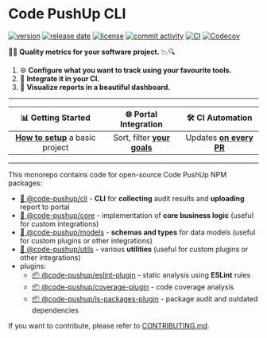 # Code PushUp CLI

[![version](https://img.shields.io/github/package-json/v/code-pushup/cli)](https://www.npmjs.com/package/%40code-pushup%2Fcli)
[![release date](https://img.shields.io/github/release-date/code-pushup/cli)](https://github.com/code-pushup/cli/releases)
[![license](https://img.shields.io/github/license/code-pushup/cli)](https://opensource.org/licenses/MIT)
[![commit activity](https://img.shields.io/github/commit-activity/m/code-pushup/cli)](https://github.com/code-pushup/cli/pulse/monthly)
[![CI](https://github.com/code-pushup/cli/actions/workflows/ci.yml/badge.svg?branch=main)](https://github.com/code-pushup/cli/actions/workflows/ci.yml?query=branch%3Amain)
[![Codecov](https://codecov.io/gh/code-pushup/cli/branch/main/graph/badge.svg?token=Y7V489JZ4A)](https://codecov.io/gh/code-pushup/cli)

🔎🔬 **Quality metrics for your software project.** 📉🔍

1. ⚙️ **Configure what you want to track using your favourite tools.**
2. 🤖 **Integrate it in your CI.**
3. 🌈 **Visualize reports in a beautiful dashboard.**

---

|                              📊 Getting Started                              |                           🌐 Portal Integration                            |                          🛠️ CI Automation                          |
| :--------------------------------------------------------------------------: | :------------------------------------------------------------------------: | :----------------------------------------------------------------: |
| **[How to setup](./packages/cli/README.md#getting-started)** a basic project | Sort, filter **[your goals](./packages/cli/README.md#portal-integration)** | Updates **[on every PR](./packages/cli/README.md#-ci-automation)** |

---

This monorepo contains code for open-source Code PushUp NPM packages:

- [🧩 @code-pushup/cli](./packages/cli#readme) - **CLI** for **collecting** audit results and **uploading** report to portal
- [🧩 @code-pushup/core](./packages/core#readme) - implementation of **core business logic** (useful for custom integrations)
- [🧩 @code-pushup/models](./packages/models#readme) - **schemas and types** for data models (useful for custom plugins or other integrations)
- [🧩 @code-pushup/utils](./packages/utils#readme) - various **utilities** (useful for custom plugins or other integrations)
- plugins:
  - [📦 @code-pushup/eslint-plugin](./packages/plugin-eslint#readme) - static analysis using **ESLint** rules
  - [📦 @code-pushup/coverage-plugin](./packages/plugin-coverage#readme) - code coverage analysis
  - [📦 @code-pushup/js-packages-plugin](./packages/plugin-js-packages#readme) - package audit and outdated dependencies

If you want to contribute, please refer to [CONTRIBUTING.md](./CONTRIBUTING.md).
